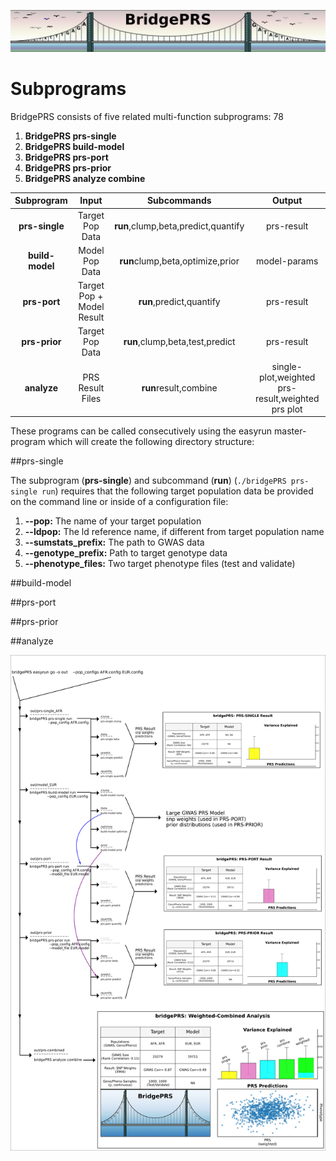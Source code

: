 ![Screenshot](img/slim/guide_logo4.png) 



# Subprograms 

BridgePRS consists of five related multi-function subprograms: 78

1) **BridgePRS prs-single**  
2) **BridgePRS build-model**  
3) **BridgePRS prs-port**    
4) **BridgePRS prs-prior**   
5) **BridgePRS analyze combine**






|Subprogram|Input|Subcommands|Output|
|:-:|:-:|:-:|:-:|
|**prs-single**|Target Pop Data|**run**,clump,beta,predict,quantify|prs-result| 
|**build-model**|Model Pop Data|**run**clump,beta,optimize,prior|model-params| 
|**prs-port**|Target Pop + Model Result|**run**,predict,quantify|prs-result| 
|**prs-prior**|Target Pop Data|**run**,clump,beta,test,predict|prs-result| 
|**analyze**|PRS Result Files|**run**result,combine|single-plot,weighted prs-result,weighted prs plot| 


These programs can be called consecutively using the easyrun master-program 
which will create the following directory structure: 




##prs-single 

The subprogram (**prs-single**) and subcommand (**run**) (`./bridgePRS prs-single run`) requires that the 
following target population data be provided on the command line or inside of a configuration file: 

1. **--pop:** The name of your target population 
2. **--ldpop:** The ld reference name, if different from target population name 
3. **--sumstats_prefix:** The path to GWAS data 
4. **--genotype_prefix:** Path to target genotype data 
5. **--phenotype_files:** Two target phenotype files (test and validate) 















##build-model




##prs-port 



##prs-prior 




##analyze




![Screenshot](img/pipeline.png)

